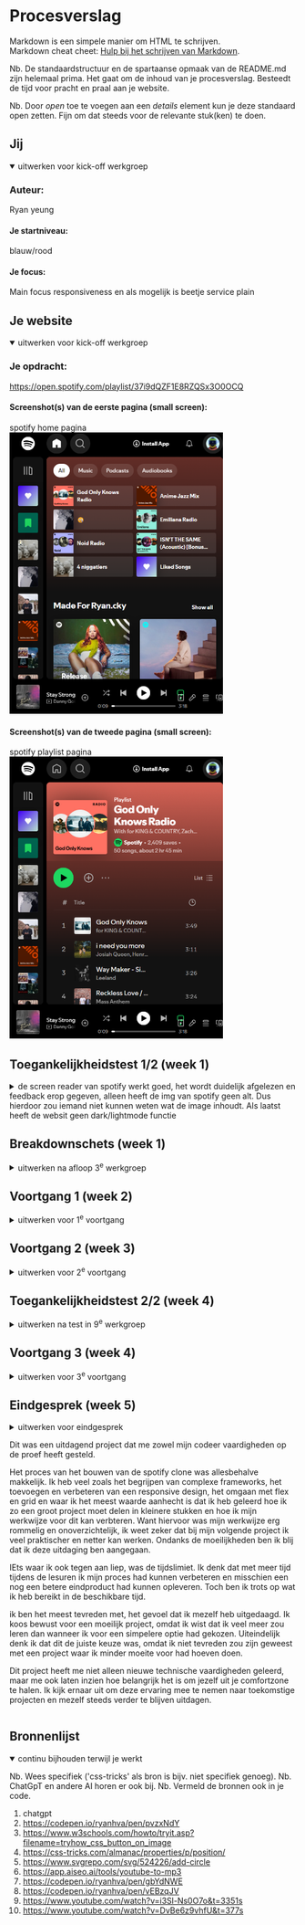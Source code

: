 # Procesverslag
Markdown is een simpele manier om HTML te schrijven.  
Markdown cheat cheet: [Hulp bij het schrijven van Markdown](https://github.com/adam-p/markdown-here/wiki/Markdown-Cheatsheet).

Nb. De standaardstructuur en de spartaanse opmaak van de README.md zijn helemaal prima. Het gaat om de inhoud van je procesverslag. Besteedt de tijd voor pracht en praal aan je website.

Nb. Door *open* toe te voegen aan een *details* element kun je deze standaard open zetten. Fijn om dat steeds voor de relevante stuk(ken) te doen.





## Jij

<details open>
  <summary>uitwerken voor kick-off werkgroep</summary>

  ### Auteur:
 Ryan yeung
  #### Je startniveau:
  blauw/rood

  #### Je focus:
  Main focus responsiveness en als mogelijk is beetje service plain
 
</details>





## Je website

<details open>
  <summary>uitwerken voor kick-off werkgroep</summary>

  ### Je opdracht:
https://open.spotify.com/playlist/37i9dQZF1E8RZQSx3O0OCQ

  #### Screenshot(s) van de eerste pagina (small screen): 
  spotify home pagina
  <img src="images/homescreen.png" width="375px" alt="je ziet hier de home pagina van spotfy">

  #### Screenshot(s) van de tweede pagina (small screen):
  spotify playlist pagina
  <img src="images/playlist.png" width="375px" alt="je ziet hier de playlist pagina van sp[otify]">
 
</details>



## Toegankelijkheidstest 1/2 (week 1)

<details>
  <summary>de screen reader van spotify werkt goed, het wordt duidelijk afgelezen en feedback erop gegeven, alleen heeft de img van spotify geen alt. Dus hierdoor zou iemand niet kunnen weten wat de image inhoudt. Als laatst heeft de websit geen dark/lightmode functie</summary> ?  

  ### Bevindingen
  Lijst met je bevindingen die in de test naar voren kwamen:

</details>



## Breakdownschets (week 1)

<details>
  <summary>uitwerken na afloop 3<sup>e</sup> werkgroep</summary>

  ### de hele pagina: 
  <img src="images/breakdown-alles.jpg" width="375px" alt="breakdown van de hele pagina">

  ### dynamisch deel (bijv menu): 
  <img src="images/breakdown-main.jpg" width="375px" alt="breakdown van een dynamisch deel">

  ### wellicht nog een dynamisch deel (bijv filter): 
  <img src="images/breakdown-twee.jpg" width="375px" alt="breakdown van nog een dynamisch deel">

</details>





## Voortgang 1 (week 2)

<details>
  <summary>uitwerken voor 1<sup>e</sup> voortgang</summary>

  ### Stand van zaken
  hier dit ging goed & dit was lastig (neem ook screenshots op van delen van je website en code)


  ### Agenda voor meeting
  samen met je groepje opstellen

  | ryan   | student 2          | student 3    | student 4        |
  | ---            | ---                | ---          | ---              |
  | dit bespreken  | en dit             | en ik dit    | en dan ik dat    |
  | en dat ook nog | dit als er tijd is | nog een punt | dit wil ik zeker |
  | ...            | ...                | ...          | ...              |


  ### Verslag van meeting
  hier na afloop snel de uitkomsten van de meeting vastleggen

  - maak eerst mobile first
  - verbetr/ maak breakdown schets af
  - begin stap voor stap, ipv ergens in het midden of alles tegelijker tijd te maken. Focus op 1 gedeelte dan het ander
  - 

</details>





## Voortgang 2 (week 3)

<details>
  <summary>uitwerken voor 2<sup>e</sup> voortgang</summary>

  ### Stand van zaken
  hier dit ging goed & dit was lastig (neem ook screenshots op van delen van je website en code)


  ### Agenda voor meeting
  samen met je groepje opstellen

  | ryan      | quincy          | student 3    | student 4        |
  | ---            | svg gebruik, erin voegen. In script werken button erin verwerken. hoe geven we een button play functie. hoe geven we pause functie             | ---          | ---              |
  | dit bespreken  | en dit             | en ik dit    | en dan ik dat    |
  | en dat ook nog | dit als er tijd is | nog een punt | dit wil ik zeker |
  | ...            | ...                | ...          | ...              |


  ### Verslag van meeting
  hier na afloop snel de uitkomsten van de meeting vastleggen

  - punt 1
  - punt 2
  - nog een punt
- ...

</details>





## Toegankelijkheidstest 2/2 (week 4)

<details>
  <summary>uitwerken na test in 9<sup>e</sup> werkgroep</summary>

  ### Bevindingen
  Lijst met je bevindingen die in de test naar voren kwamen (geef ook aan wat er verbeterd is):

</details>





## Voortgang 3 (week 4)

<details>
  <summary>uitwerken voor 3<sup>e</sup> voortgang</summary>

  ### Stand van zaken
  hier dit ging goed & dit was lastig (neem ook screenshots op van delen van je website en code)


  ### Agenda voor meeting
  samen met je groepje opstellen

  | student 1      | student 2          | student 3    | student 4        |
  | ---            | ---                | ---          | ---              |
  | dit bespreken  | en dit             | en ik dit    | en dan ik dat    |
  | en dat ook nog | dit als er tijd is | nog een punt | dit wil ik zeker |
  | ...            | ...                | ...          | ...              |


  ### Verslag van meeting
  hier na afloop snel de uitkomsten van de meeting vastleggen

  - punt 1
  - punt 2
  - nog een punt
  - ...

</details>





## Eindgesprek (week 5)

<details>
  <summary>
  uitwerken voor eindgesprek
  
  Dit was een uitdagend project dat me zowel mijn codeer vaardigheden op de proef heeft gesteld.

Het proces van het bouwen van de spotify clone was allesbehalve makkelijk. Ik heb veel zoals het begrijpen van complexe frameworks, het toevoegen en verbeteren van een responsive design, het omgaan met flex en grid en waar ik het meest waarde aanhecht is dat ik heb geleerd hoe ik zo een groot project moet delen in kleinere stukken en hoe ik mijn werkwijze voor dit kan verbteren. Want hiervoor was mijn werkwijze erg rommelig en onoverzichtelijk, ik weet zeker dat bij mijn volgende project ik veel praktischer en netter kan werken. Ondanks de moeilijkheden ben ik blij dat ik deze uitdaging ben aangegaan. 

IEts waar ik ook tegen aan liep, was de tijdslimiet. Ik denk dat met meer tijd tijdens de lesuren ik mijn proces had kunnen verbeteren en misschien een nog een betere eindproduct had kunnen opleveren. Toch ben ik trots op wat ik heb bereikt in de beschikbare tijd.

ik ben het meest tevreden met, het gevoel dat ik mezelf heb uitgedaagd. Ik koos bewust voor een moeilijk project, omdat ik wist dat ik veel meer zou leren dan wanneer ik voor een simpelere optie had gekozen. Uiteindelijk denk ik dat dit de juiste keuze was, omdat ik niet tevreden zou zijn geweest met een project waar ik minder moeite voor had hoeven doen.

Dit project heeft me niet alleen nieuwe technische vaardigheden geleerd, maar me ook laten inzien hoe belangrijk het is om jezelf uit je comfortzone te halen. Ik kijk ernaar uit om deze ervaring mee te nemen naar toekomstige projecten en mezelf steeds verder te blijven uitdagen.
</summary>

</details>





## Bronnenlijst

<details open>
  <summary>continu bijhouden terwijl je werkt</summary>

  Nb. Wees specifiek ('css-tricks' als bron is bijv. niet specifiek genoeg). 
  Nb. ChatGpT en andere AI horen er ook bij.
  Nb. Vermeld de bronnen ook in je code.

  1. chatgpt
  2. https://codepen.io/ryanhva/pen/pvzxNdY
  3. https://www.w3schools.com/howto/tryit.asp?filename=tryhow_css_button_on_image
  4. https://css-tricks.com/almanac/properties/p/position/
  5. https://www.svgrepo.com/svg/524226/add-circle
  6. https://app.aiseo.ai/tools/youtube-to-mp3
  7. https://codepen.io/ryanhva/pen/gbYdNWE
  8. https://codepen.io/ryanhva/pen/vEBzqJV
  9. https://www.youtube.com/watch?v=i3Sl-Ns0O7o&t=3351s
  10. https://www.youtube.com/watch?v=DvBe6z9vhfU&t=377s 

</details>